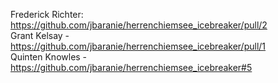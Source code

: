 
Frederick Richter: https://github.com/jbaranie/herrenchiemsee_icebreaker/pull/2  
Grant Kelsay - https://github.com/jbaranie/herrenchiemsee_icebreaker/pull/1  
Quinten Knowles - https://github.com/jbaranie/herrenchiemsee_icebreaker#5

